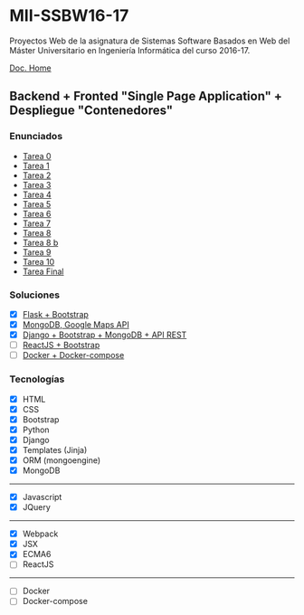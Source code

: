 # MII-SSBW16-17

Proyectos Web de la asignatura de Sistemas Software Basados en Web del Máster Universitario en Ingeniería Informática del curso 2016-17.

[Doc. Home](https://mmaguero.github.io/MII-SSBW16-17/)

## Backend + Fronted "Single Page Application" + Despliegue "Contenedores"

### Enunciados
+ [Tarea 0](Tarea_0.html)
+ [Tarea 1](Tarea_1.html)
+ [Tarea 2](Tarea_2.html)
+ [Tarea 3](Tarea_3.html)
+ [Tarea 4](Tarea_4.html)
+ [Tarea 5](Tarea_5.html)
+ [Tarea 6](Tarea_6.html)
+ [Tarea 7](Tarea_7.html)
+ [Tarea 8](Tarea_8.html)
+ [Tarea 8 b](Tarea_8.b.html)
+ [Tarea 9](Tarea_9.html)
+ [Tarea 10](Tarea_10.html)
+ [Tarea Final](Entrega.html)

### Soluciones
- [x] [Flask + Bootstrap](https://github.com/mmaguero/MII-SSBW16-17/tree/master/flaskapp)
- [x] [MongoDB, Google Maps API](https://github.com/mmaguero/MII-SSBW16-17/tree/master/persistencia)
- [x] [Django + Bootstrap + MongoDB + API REST](https://github.com/mmaguero/MII-SSBW16-17/tree/master/venvs)
- [ ] [ReactJS + Bootstrap](https://github.com/mmaguero/MII-SSBW16-17/tree/master/frontend)
- [ ] [Docker + Docker-compose](https://github.com/mmaguero/MII-SSBW16-17/tree/master/deploy)

### Tecnologías
- [x] HTML
- [x] CSS
- [x] Bootstrap
- [x] Python
- [x] Django
- [x] Templates (Jinja)
- [x] ORM (mongoengine)
- [x] MongoDB

-----
- [x] Javascript
- [x] JQuery

---
- [x] Webpack
- [x] JSX
- [x] ECMA6
- [ ] ReactJS

-----
- [ ] Docker 
- [ ] Docker-compose

